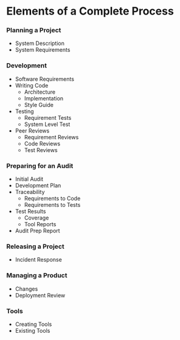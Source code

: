 # Elements of a Complete Process

### Planning a Project
* System Description
* System Requirements

### Development
* Software Requirements
* Writing Code
  * Architecture
  * Implementation
  * Style Guide
* Testing
  * Requirement Tests
  * System Level Test
* Peer Reviews
  * Requirement Reviews
  * Code Reviews
  * Test Reviews
  
### Preparing for an Audit
* Initial Audit
* Development Plan
* Traceability
  * Requirements to Code
  * Requirements to Tests
* Test Results
  * Coverage
  * Tool Reports
* Audit Prep Report

### Releasing a Project
* Incident Response

### Managing a Product
* Changes
* Deployment Review

### Tools
* Creating Tools
* Existing Tools
